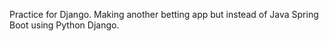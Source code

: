 Practice for Django.
Making another betting app but instead of Java Spring Boot using Python Django.